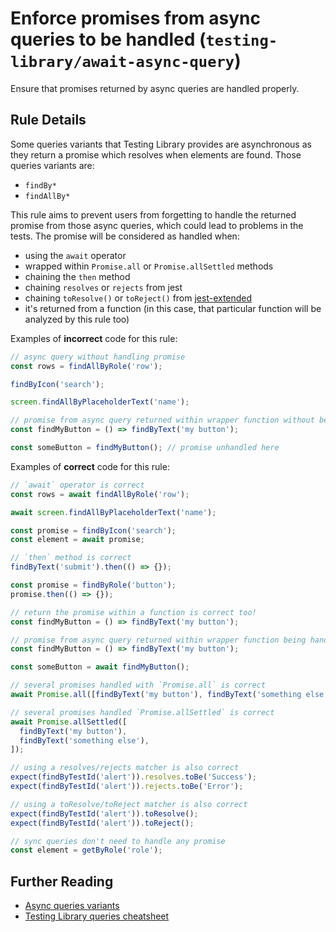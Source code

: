 # Enforce promises from async queries to be handled (`testing-library/await-async-query`)

Ensure that promises returned by async queries are handled properly.

## Rule Details

Some queries variants that Testing Library provides are
asynchronous as they return a promise which resolves when elements are
found. Those queries variants are:

- `findBy*`
- `findAllBy*`

This rule aims to prevent users from forgetting to handle the returned
promise from those async queries, which could lead to
problems in the tests. The promise will be considered as handled when:

- using the `await` operator
- wrapped within `Promise.all` or `Promise.allSettled` methods
- chaining the `then` method
- chaining `resolves` or `rejects` from jest
- chaining `toResolve()` or `toReject()` from [jest-extended](https://github.com/jest-community/jest-extended#promise)
- it's returned from a function (in this case, that particular function will be analyzed by this rule too)

Examples of **incorrect** code for this rule:

```js
// async query without handling promise
const rows = findAllByRole('row');

findByIcon('search');

screen.findAllByPlaceholderText('name');
```

```js
// promise from async query returned within wrapper function without being handled
const findMyButton = () => findByText('my button');

const someButton = findMyButton(); // promise unhandled here
```

Examples of **correct** code for this rule:

```js
// `await` operator is correct
const rows = await findAllByRole('row');

await screen.findAllByPlaceholderText('name');

const promise = findByIcon('search');
const element = await promise;
```

```js
// `then` method is correct
findByText('submit').then(() => {});

const promise = findByRole('button');
promise.then(() => {});
```

```js
// return the promise within a function is correct too!
const findMyButton = () => findByText('my button');
```

```js
// promise from async query returned within wrapper function being handled
const findMyButton = () => findByText('my button');

const someButton = await findMyButton();
```

```js
// several promises handled with `Promise.all` is correct
await Promise.all([findByText('my button'), findByText('something else')]);
```

```js
// several promises handled `Promise.allSettled` is correct
await Promise.allSettled([
  findByText('my button'),
  findByText('something else'),
]);
```

```js
// using a resolves/rejects matcher is also correct
expect(findByTestId('alert')).resolves.toBe('Success');
expect(findByTestId('alert')).rejects.toBe('Error');
```

```js
// using a toResolve/toReject matcher is also correct
expect(findByTestId('alert')).toResolve();
expect(findByTestId('alert')).toReject();
```

```js
// sync queries don't need to handle any promise
const element = getByRole('role');
```

## Further Reading

- [Async queries variants](https://testing-library.com/docs/dom-testing-library/api-queries#findby)
- [Testing Library queries cheatsheet](https://testing-library.com/docs/dom-testing-library/cheatsheet#queries)
